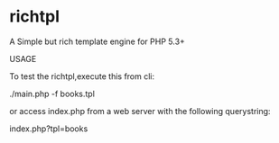 richtpl
=======

A Simple but rich template engine for PHP 5.3+

USAGE

To test the richtpl,execute this from cli:

./main.php -f books.tpl

or access index.php from a web server with the following querystring:

index.php?tpl=books

